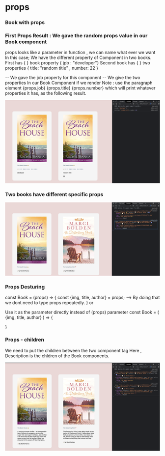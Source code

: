 # props

### Book with props 

### First Props Result : We gave the random props value in our Book component 
props looks like a parameter in function , we can name what ever we want 
In this case; 
We have the different property of Component in two books. 
First has { } book property { jpb : "developer"}
Second book has { } two properties { title: "random title" , number: 22 }

<Book job="developer"> -- We gave the job property for this component 
<Book title = "random title" numer = {22}> -- We give the two properties 
In our Book Component if we render 
Note : use the paragraph element 
{props.job}
{props.title}
{props.number}
which will print whatever properties it has, as the following result. 

<img src="props/Images/book_props1.png" alt=" " />

### Two books have different specific props

<img src="props/Images/book_props2.png" alt=" " />

### Props Desturing 

const Book = (props) => { 
const {img, title, author} = props;  --> By doing that we dont need to type props repeatedly. 
}
or 

Use it as the parameter directly instead of (props) parameter 
const Book = ( {img, title, author} ) => { 

}


### Props - children 

We need to put the children between the two component tag 
Here , Description is the chldren of the Book components. 

<img src="props/Images/book_props3.png" alt=" " />
